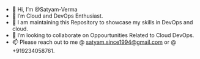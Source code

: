 - 👋 Hi, I’m @Satyam-Verma
- 👀 I’m Cloud and DevOps Enthusiast.
- 🌱 I am maintaining this Repository to showcase my skills in DevOps and cloud. 
- 💞️ I’m looking to collaborate on Oppourtunities Related to Cloud DevOps.
- 📫 Please reach out to me @ satyam.since1994@gmail.com or @ +919234058761.

<!---
Satyam-V/Satyam-V is a ✨ special ✨ repository because its `README.md` (this file) appears on your GitHub profile.
You can click the Preview link to take a look at your changes.
--->
